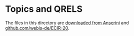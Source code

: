 # Topics and QRELS

The files in this directory are [downloaded from Anserini](https://raw.githubusercontent.com/castorini/anserini/master/src/main/resources/topics-and-qrels/qrels.robust04.txt) and [github.com/webis-de/ECIR-20](https://github.com/webis-de/ecir20-effect-of-near-duplicates-on-ir-evaluation/tree/master/src/main/resources/topics-and-qrels).
